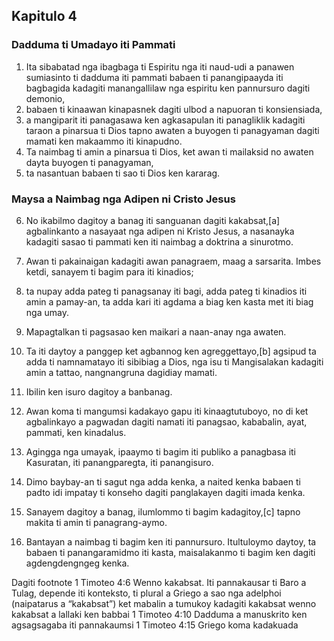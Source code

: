 Kapitulo 4
----------

### Dadduma ti Umadayo iti Pammati

1. Ita sibabatad nga ibagbaga ti Espiritu nga iti naud-udi a panawen sumiasinto ti dadduma iti pammati babaen ti panangipaayda iti bagbagida kadagiti manangallilaw nga espiritu ken pannursuro dagiti demonio,
2. babaen ti kinaawan kinapasnek dagiti ulbod a napuoran ti konsiensiada,
3. a mangiparit iti panagasawa ken agkasapulan iti panagliklik kadagiti taraon a pinarsua ti Dios tapno awaten a buyogen ti panagyaman dagiti mamati ken makaammo iti kinapudno.
4. Ta naimbag ti amin a pinarsua ti Dios, ket awan ti mailaksid no awaten dayta buyogen ti panagyaman,
5. ta nasantuan babaen ti sao ti Dios ken kararag.

### Maysa a Naimbag nga Adipen ni Cristo Jesus

6. No ikabilmo dagitoy a banag iti sanguanan dagiti kakabsat,[a] agbalinkanto a nasayaat nga adipen ni Kristo Jesus, a nasanayka kadagiti sasao ti pammati ken iti naimbag a doktrina a sinurotmo.
7. Awan ti pakainaigan kadagiti awan panagraem, maag a sarsarita. Imbes ketdi, sanayem ti bagim para iti kinadios;
8. ta nupay adda pateg ti panagsanay iti bagi, adda pateg ti kinadios iti amin a pamay-an, ta adda kari iti agdama a biag ken kasta met iti biag nga umay.
9. Mapagtalkan ti pagsasao ken maikari a naan-anay nga awaten.
10. Ta iti daytoy a panggep ket agbannog ken agreggettayo,[b] agsipud ta adda ti namnamatayo iti sibibiag a Dios, nga isu ti Mangisalakan kadagiti amin a tattao, nangnangruna dagidiay mamati.

11. Ibilin ken isuro dagitoy a banbanag.
12. Awan koma ti mangumsi kadakayo gapu iti kinaagtutuboyo, no di ket agbalinkayo a pagwadan dagiti namati iti panagsao, kababalin, ayat, pammati, ken kinadalus.
13. Agingga nga umayak, ipaaymo ti bagim iti publiko a panagbasa iti Kasuratan, iti panangparegta, iti panangisuro.
14. Dimo baybay-an ti sagut nga adda kenka, a naited kenka babaen ti padto idi impatay ti konseho dagiti panglakayen dagiti imada kenka.
15. Sanayem dagitoy a banag, ilumlommo ti bagim kadagitoy,[c] tapno makita ti amin ti panagrang-aymo.
16. Bantayan a naimbag ti bagim ken iti pannursuro. Itultuloymo daytoy, ta babaen ti panangaramidmo iti kasta, maisalakanmo ti bagim ken dagiti agdengdengngeg kenka.

Dagiti footnote
1 Timoteo 4:6 Wenno kakabsat. Iti pannakausar ti Baro a Tulag, depende iti konteksto, ti plural a Griego a sao nga adelphoi (naipatarus a “kakabsat”) ket mabalin a tumukoy kadagiti kakabsat wenno kakabsat a lallaki ken babbai
1 Timoteo 4:10 Dadduma a manuskrito ken agsagsagaba iti pannakaumsi
1 Timoteo 4:15 Griego koma kadakuada
